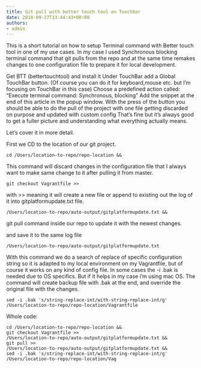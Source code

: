 ```yaml
---
title: Git pull with better touch tool on Touchbar
date: 2018-09-27T13:44:43+00:00
authors:
- admin
---
```

This is a short tutorial on how to setup Terminal command with Better touch tool in one of my use cases.
In my case I used Synchronous blocking terminal command that git pulls from the repo and at the same time remakes changes to one configuration file to prepare it for local development.

Get BTT (bettertouchtool) and install it
Under TouchBar add a Global TouchBar button.  (Of course you can do it for keyboard,mouse etc. but I’m focusing on TouchBar in this case)
Choose a predefined action called: “Execute terminal command: Synchronous, blocking”
Add the snippet at the end of this article in the popup window.
With the press of the button you should be able to do the pull of the project with one file getting discarded on purpose and updated with custom config
That’s fine but it’s always good to get a fuller picture and understanding what everything actually means.

Let’s cover it in more detail.

First we CD to the location of our git project.

```
cd /Users/location-to-repo/repo-location &&
```

This command will discard changes in the configuration file that I always want to make same change to it after pulling it from master.

```
git checkout Vagrantfile >>
```

with >> meaning it will create a new file or append to existing out the log of it into gitplatformupdate.txt file.

```
/Users/location-to-repo/auto-output/gitplatformupdate.txt &&
```
git pull command inside our repo to update it with the newest changes.

and save it to the same log file

```
/Users/location-to-repo/auto-output/gitplatformupdate.txt 
```

With this command we do a search of replace of specific configuration string so it is adapted to my local environment on my Vagrantfile, but of course it works on any kind of config file. In some cases the -i .bak is needed due to OS specifics. But if it helps in my case i’m using mac OS. The command will create backup file with .bak at the end, and override the original file with the changes.

```
sed -i .bak 's/string-replace-int/with-string-replace-int/g' /Users/location-to-repo/repo-location/Vagrantfile
```

Whole code:

```
cd /Users/location-to-repo/repo-location &&
git checkout Vagrantfile >>
/Users/location-to-repo/auto-output/gitplatformupdate.txt &&
git pull >> 
/Users/location-to-repo/auto-output/gitplatformupdate.txt &&
sed -i .bak 's/string-replace-int/with-string-replace-int/g' /Users/location-to-repo/repo-location/Vag
```